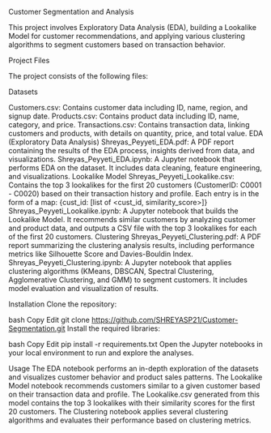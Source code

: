 Customer Segmentation and Analysis

This project involves Exploratory Data Analysis (EDA), building a Lookalike Model for customer recommendations, and applying various clustering algorithms to segment customers based on transaction behavior.

Project Files

The project consists of the following files:

Datasets

Customers.csv: Contains customer data including ID, name, region, and signup date.
Products.csv: Contains product data including ID, name, category, and price.
Transactions.csv: Contains transaction data, linking customers and products, with details on quantity, price, and total value.
EDA (Exploratory Data Analysis)
Shreyas_Peyyeti_EDA.pdf: A PDF report containing the results of the EDA process, insights derived from data, and visualizations.
Shreyas_Peyyeti_EDA.ipynb: A Jupyter notebook that performs EDA on the dataset. It includes data cleaning, feature engineering, and visualizations.
Lookalike Model
Shreyas_Peyyeti_Lookalike.csv: Contains the top 3 lookalikes for the first 20 customers (CustomerID: C0001 - C0020) based on their transaction history and profile. Each entry is in the form of a map: {cust_id: [list of <cust_id, similarity_score>]}
Shreyas_Peyyeti_Lookalike.ipynb: A Jupyter notebook that builds the Lookalike Model. It recommends similar customers by analyzing customer and product data, and outputs a CSV file with the top 3 lookalikes for each of the first 20 customers.
Clustering
Shreyas_Peyyeti_Clustering.pdf: A PDF report summarizing the clustering analysis results, including performance metrics like Silhouette Score and Davies-Bouldin Index.
Shreyas_Peyyeti_Clustering.ipynb: A Jupyter notebook that applies clustering algorithms (KMeans, DBSCAN, Spectral Clustering, Agglomerative Clustering, and GMM) to segment customers. It includes model evaluation and visualization of results.

Installation
Clone the repository:

bash
Copy
Edit
git clone https://github.com/SHREYASP21/Customer-Segmentation.git
Install the required libraries:

bash
Copy
Edit
pip install -r requirements.txt
Open the Jupyter notebooks in your local environment to run and explore the analyses.

Usage
The EDA notebook performs an in-depth exploration of the datasets and visualizes customer behavior and product sales patterns.
The Lookalike Model notebook recommends customers similar to a given customer based on their transaction data and profile. The Lookalike.csv generated from this model contains the top 3 lookalikes with their similarity scores for the first 20 customers.
The Clustering notebook applies several clustering algorithms and evaluates their performance based on clustering metrics.
